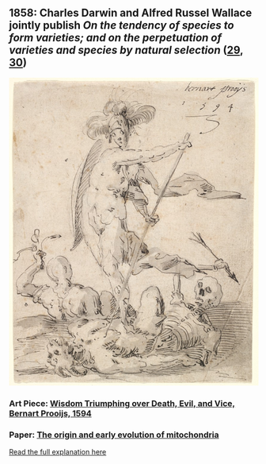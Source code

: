 ## 1858: Charles Darwin and Alfred Russel Wallace jointly publish <em>On the tendency of species to form varieties; and on the perpetuation of varieties and species by natural selection</em> ([29](https://www.historyofinformation.com/detail.php?id=1655), [30](http://darwin-online.org.uk/content/frameset?itemID=F350&viewtype=text&pageseq=1))

![pic](/images/1858.jpg)

### Art Piece: [Wisdom Triumphing over Death, Evil, and Vice, Bernart Prooijs, 1594](https://hvrd.art/o/294667)

### Paper: [The origin and early evolution of mitochondria](https://www.ncbi.nlm.nih.gov/pmc/articles/PMC138944/)

[Read the full explanation here](https://shanivi.github.io/paradigmshifts/1858)

